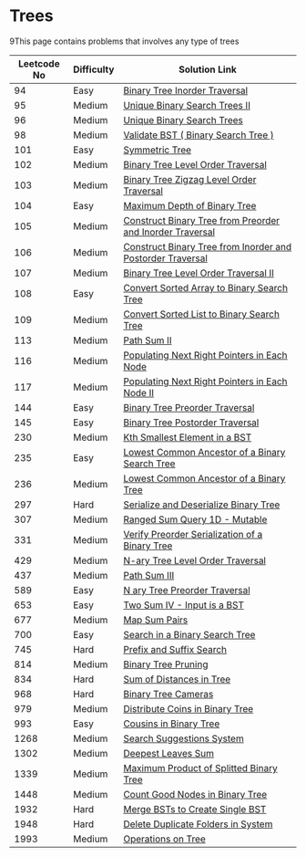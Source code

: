 # Trees

9This page contains problems that involves any type of trees

| Leetcode No | Difficulty | Solution Link                                                                                                                                                                              |
| ----------- | ---------- | ------------------------------------------------------------------------------------------------------------------------------------------------------------------------------------------ |
| 94          | Easy       | [Binary Tree Inorder Traversal](../difficulty-based-problem-index/leetcode-easy/leetcode-94-binary-tree-inorder-traversal.md)                                                              |
| 95          | Medium     | [Unique Binary Search Trees II](../difficulty-based-problem-index/leetcode-medium/leetcode-95-unique-binary-search-trees-ii.md)                                                            |
| 96          | Medium     | [Unique Binary Search Trees](../difficulty-based-problem-index/leetcode-medium/leetcode-96-unique-binary-search-trees.md)                                                                  |
| 98          | Medium     | [Validate BST ( Binary Search Tree )](../difficulty-based-problem-index/leetcode-medium/leetcode-98-validate-binary-search-tree.md)                                                        |
| 101         | Easy       | [Symmetric Tree](../difficulty-based-problem-index/leetcode-easy/leetcode-101-symmetric-tree.md)                                                                                           |
| 102         | Medium     | [Binary Tree Level Order Traversal](../difficulty-based-problem-index/leetcode-medium/leetcode-102-binary-tree-level-order-traversal.md)                                                   |
| 103         | Medium     | [Binary Tree Zigzag Level Order Traversal](../difficulty-based-problem-index/leetcode-medium/leetcode-103-binary-tree-zigzag-level-order-traversal.md)                                     |
| 104         | Easy       | [Maximum Depth of Binary Tree](../difficulty-based-problem-index/leetcode-easy/leetcode-104-maximum-depth-of-binary-tree.md)                                                               |
| 105         | Medium     | [Construct Binary Tree from Preorder and Inorder Traversal](../difficulty-based-problem-index/leetcode-medium/leetcode-105-construct-binary-tree-from-preorder-and-inorder-traversal.md)   |
| 106         | Medium     | [Construct Binary Tree from Inorder and Postorder Traversal](../difficulty-based-problem-index/leetcode-medium/leetcode-106-construct-binary-tree-from-inorder-and-postorder-traversal.md) |
| 107         | Medium     | [Binary Tree Level Order Traversal II](../difficulty-based-problem-index/leetcode-medium/leetcode-107-binary-tree-level-order-traversal-ii.md)                                             |
| 108         | Easy       | [Convert Sorted Array to Binary Search Tree](../difficulty-based-problem-index/leetcode-easy/leetcode-108-convert-sorted-array-to-binary-search-tree.md)                                   |
| 109         | Medium     | [Convert Sorted List to Binary Search Tree](../difficulty-based-problem-index/leetcode-medium/leetcode-109-convert-sorted-list-to-binary-search-tree.md)                                   |
| 113         | Medium     | [Path Sum II](../difficulty-based-problem-index/leetcode-medium/leetcode-113-path-sum-ii.md)                                                                                               |
| 116         | Medium     | [Populating Next Right Pointers in Each Node](../difficulty-based-problem-index/leetcode-medium/leetcode-116-populating-next-right-pointers-in-each-node.md)                               |
| 117         | Medium     | [Populating Next Right Pointers in Each Node II](../difficulty-based-problem-index/leetcode-medium/leetcode-117-populating-next-right-pointers-in-each-node-ii.md)                         |
| 144         | Easy       | [Binary Tree Preorder Traversal](../difficulty-based-problem-index/leetcode-easy/leetcode-144-binary-tree-preorder-traversal.md)                                                           |
| 145         | Easy       | [Binary Tree Postorder Traversal](../difficulty-based-problem-index/leetcode-easy/leetcode-145-binary-tree-postorder-traversal.md)                                                         |
| 230         | Medium     | [Kth Smallest Element in a BST](../difficulty-based-problem-index/leetcode-medium/leetcode-230-kth-smallest-element-in-a-bst.md)                                                           |
| 235         | Easy       | [Lowest Common Ancestor of a Binary Search Tree](../difficulty-based-problem-index/leetcode-easy/leetcode-235-lowest-common-ancestor-of-a-binary-search-tree.md)                           |
| 236         | Medium     | [Lowest Common Ancestor of a Binary Tree](../difficulty-based-problem-index/leetcode-medium/leetcode-236-lowest-common-ancestor-of-a-binary-tree.md)                                       |
| 297         | Hard       | [Serialize and Deserialize Binary Tree](../difficulty-based-problem-index/leetcode-hard/leetcode-297-serialize-and-deserialize-binary-tree.md)                                             |
| 307         | Medium     | [Ranged Sum Query 1D - Mutable](../difficulty-based-problem-index/leetcode-medium/leetcode-307-range-sum-query-mutable.md)                                                                 |
| 331         | Medium     | [Verify Preorder Serialization of a Binary Tree](../difficulty-based-problem-index/leetcode-medium/leetcode-331-verify-preorder-serialization-of-a-binary-tree.md)                         |
| 429         | Medium     | [N-ary Tree Level Order Traversal](../difficulty-based-problem-index/leetcode-medium/leetcode-429-n-ary-tree-level-order-traversal.md)                                                     |
| 437         | Medium     | [Path Sum III](../difficulty-based-problem-index/leetcode-medium/leetcode-437-path-sum-iii.md)                                                                                             |
| 589         | Easy       | [N ary Tree Preorder Traversal](../difficulty-based-problem-index/leetcode-easy/leetcode-589-n-ary-tree-preorder-traversal.md)                                                             |
| 653         | Easy       | [Two Sum IV - Input is a BST](../difficulty-based-problem-index/leetcode-easy/leetcode-653-two-sum-iv-input-is-a-bst.md)                                                                   |
| 677         | Medium     | [Map Sum Pairs](../difficulty-based-problem-index/leetcode-medium/leetcode-677-map-sum-pairs.md)                                                                                           |
| 700         | Easy       | [Search in a Binary Search Tree](../difficulty-based-problem-index/leetcode-easy/leetcode-700-search-in-a-binary-search-tree.md)                                                           |
| 745         | Hard       | [Prefix and Suffix Search](../difficulty-based-problem-index/leetcode-hard/leetcode-745-prefix-and-suffix-search.md)                                                                       |
| 814         | Medium     | [Binary Tree Pruning](../difficulty-based-problem-index/leetcode-medium/leetcode-814-binary-tree-pruning.md)                                                                               |
| 834         | Hard       | [Sum of Distances in Tree](../difficulty-based-problem-index/leetcode-hard/leetcode-834-sum-of-distances-in-tree.md)                                                                       |
| 968         | Hard       | [Binary Tree Cameras](../difficulty-based-problem-index/leetcode-hard/leetcode-968-binary-tree-cameras.md)                                                                                 |
| 979         | Medium     | [Distribute Coins in Binary Tree](../difficulty-based-problem-index/leetcode-medium/leetcode-979-distribute-coins-in-binary-tree.md)                                                       |
| 993         | Easy       | [Cousins in Binary Tree](../difficulty-based-problem-index/leetcode-easy/leetcode-993-cousins-in-binary-tree.md)                                                                           |
| 1268        | Medium     | [Search Suggestions System](../difficulty-based-problem-index/leetcode-medium/leetcode-1268-search-suggestions-system.md)                                                                  |
| 1302        | Medium     | [Deepest Leaves Sum](../difficulty-based-problem-index/leetcode-medium/leetcode-1302-deepest-leaves-sum.md)                                                                                |
| 1339        | Medium     | [Maximum Product of Splitted Binary Tree](../difficulty-based-problem-index/leetcode-medium/leetcode-1339-maximum-product-of-splitted-binary-tree.md)                                      |
| 1448        | Medium     | [Count Good Nodes in Binary Tree](../difficulty-based-problem-index/leetcode-medium/leetcode-1448-count-good-nodes-in-binary-tree.md)                                                      |
| 1932        | Hard       | [Merge BSTs to Create Single BST](../difficulty-based-problem-index/leetcode-hard/leetcode-1932-merge-bsts-to-create-single-bst.md)                                                        |
| 1948        | Hard       | [Delete Duplicate Folders in System](../difficulty-based-problem-index/leetcode-hard/leetcode-1948-delete-duplicate-folders-in-system.md)                                                  |
| 1993        | Medium     | [Operations on Tree](../difficulty-based-problem-index/leetcode-medium/leetcode-1993-operations-on-tree.md)                                                                                |

